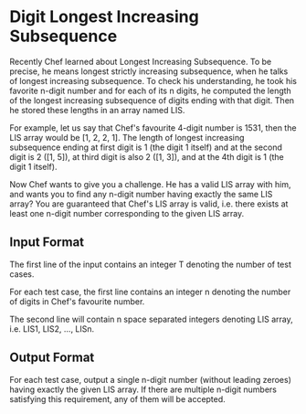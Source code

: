 # Digit Longest Increasing Subsequence

Recently Chef learned about Longest Increasing Subsequence. To be precise, he means longest strictly increasing subsequence, when he talks of longest increasing subsequence. To check his understanding, he took his favorite n-digit number and for each of its n digits, he computed the length of the longest increasing subsequence of digits ending with that digit. Then he stored these lengths in an array named LIS.

For example, let us say that Chef's favourite 4-digit number is 1531, then the LIS array would be [1, 2, 2, 1]. The length of longest increasing subsequence ending at first digit is 1 (the digit 1 itself) and at the second digit is 2 ([1, 5]), at third digit is also 2 ([1, 3]), and at the 4th digit is 1 (the digit 1 itself).

Now Chef wants to give you a challenge. He has a valid LIS array with him, and wants you to find any n-digit number having exactly the same LIS array? You are guaranteed that Chef's LIS array is valid, i.e. there exists at least one n-digit number corresponding to the given LIS array.


## Input Format

The first line of the input contains an integer T denoting the number of test cases.

For each test case, the first line contains an integer n denoting the number of digits in Chef's favourite number.

The second line will contain n space separated integers denoting LIS array, i.e. LIS1, LIS2, ..., LISn.

## Output Format

For each test case, output a single n-digit number (without leading zeroes) having exactly the given LIS array. If there are multiple n-digit numbers satisfying this requirement, any of them will be accepted.
